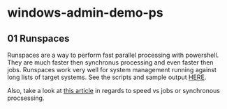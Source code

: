 # windows-admin-demo-ps

## 01 Runspaces
Runspaces are a way to perform fast parallel processing with powershell. They are much faster then synchronus processing and even faster then jobs. Runspaces work very well for system management running against long lists of target systems. See the scripts and sample output [HERE](01-Runspaces/README.md).

Also, take a look at [this article](https://learn-powershell.net/2012/05/13/using-background-runspaces-instead-of-psjobs-for-better-performance/) in regards to speed vs jobs or synchronous procsessing.